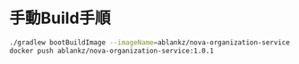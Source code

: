 # 手動Build手順

``` sh
./gradlew bootBuildImage --imageName=ablankz/nova-organization-service:1.0.1
docker push ablankz/nova-organization-service:1.0.1
```